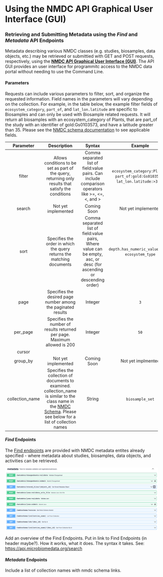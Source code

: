 # Using the NMDC API Graphical User Interface (GUI)

### Retrieving and Submitting Metadata using the ___Find___ and ___Metadata___ API Endpoints

Metadata describing various NMDC classes (e.g. studies, biosamples, data objects, etc.) may be retrieved or submittied with GET and POST requests, respectively, using the **[NMDC API Graphical User Interface (GUI)](https://api.microbiomedata.org/docs#/)**. The API GUI provides an user interface for programmitc access to the NMDC data portal without needing to use the Command Line. 


#### Parameters

Requests can include various parameters to filter, sort, and organize the requested information. Field names in the parameters will vary depending on the collection. For example, in the table below, the example filter fields of `ecosystem_category`, `part_of`, and `lat_lon.latitude` are specific to Biosamples and can only be used with Biosample related requests. It will return all biosamples with an ecosystem_category of Plants, that are part_of the study with an identifier of gold:Gs0103573, and have a latitude greater than 35. Please see the [NMDC schema documentation](https://microbiomedata.github.io/nmdc-schema/) to see applicable fields.

| Parameter | Description | Syntax | Example |
| :---: | :-----------: | :-------: | :---: |
| filter | Allows conditions to be set as part of the query, returning only results that satisfy the conditions | Comma separated list of field:value pairs. Can include comparison operators like >=, <=, <, and > | `ecosystem_category:Plants, part_of:gold:Gs0103573, lat_lon.latitude:>35.0`
| search | Not yet implemented | Coming Soon | Not yet implemented
| sort | Specifies the order in which the query returns the matching documents | Comma separated list of field:value pairs, Where value can be empty, asc, or desc (for ascending or descending order) | `depth.has_numeric_value:desc, ecosystem_type`
| page | Specifies the desired page number among the paginated results | Integer | `3`
| per_page | Specifies the number of results returned per page. Maximum allowed is 200 | Integer | `50` |
| cursor |
| group_by | Not yet implemented | Coming Soon | Not yet implmented |
| collection_name | Specifies the collection of documents to examined. collection_name is similar to the class name in the [NMDC Schema](https://microbiomedata.github.io/nmdc-schema/). Please see below for a list of collection names | String | `biosample_set`


#### ___Find___ Endpoints

The [Find endpoints](https://api.microbiomedata.org/docs#/find:~:text=Find%20NMDC-,metadata,-entities.) are provided with NMDC metadata entites already specified - where metadata about studies, biosamples, data objects, and activities can be retrieved. 

![NMDC Find endpoints!](../_static/images/howto_guides/api_gui/find_endpoints.png)

Add an overview of the Find Endpoints. Put in link to Find Endpoints (in header maybe?). How it works, what it does. The syntax it takes. See: https://api.microbiomedata.org/search

#### ___Metadata___ Endpoints

Include a list of collection names with nmdc schema links.



